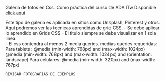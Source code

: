 Galeria de fotos en Css.
Como práctica del curso de ADA ITw 
Disponible [click aquí](https://griseldadelio.github.io/Galeria-de-Fotos/)

Este tipo de galeria es aplicada en sitios como Unsplash, Pinterest y otros.
Aquí podremos ver las tecnicas aprendidas de grid CSS.
    - Se debe aplicar lo aprendido en Grids CSS
    - El titulo siempre se debe visualizar en 1 sola linea.  
    - El css contendrá al menos 2 media queries.
    medias queries requeridas:
    Para tablets :
    @media (min-width: 768px) and (max-width: 1024px)  
    @media (min-width: 768px) and (max-width: 1024px) and (orientation: landscape) 
    Para celulares:
    @media (min-width: 320px) and (max-width: 767px)     
    
    REVISAR FOTOGRAFIAS DE EJEMPLOS

  